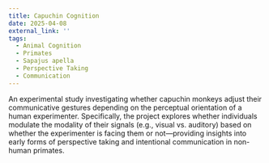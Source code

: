 ```yaml
---
title: Capuchin Cognition
date: 2025-04-08
external_link: ''
tags:
  - Animal Cognition
  - Primates
  - Sapajus apella
  - Perspective Taking
  - Communication
---
```


An experimental study investigating whether capuchin monkeys adjust their communicative gestures depending on the perceptual orientation of a human experimenter. Specifically, the project explores whether individuals modulate the modality of their signals (e.g., visual vs. auditory) based on whether the experimenter is facing them or not—providing insights into early forms of perspective taking and intentional communication in non-human primates.

<!--more-->